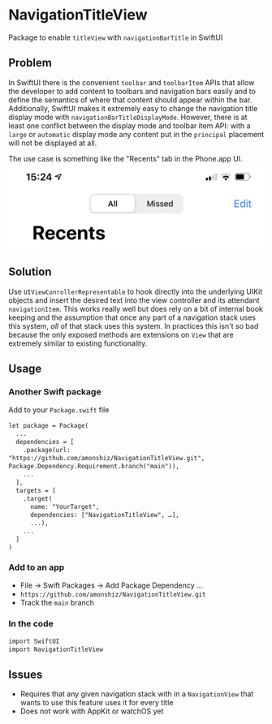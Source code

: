 # NavigationTitleView

Package to enable `titleView` with `navigationBarTitle` in SwiftUI

## Problem

In SwiftUI there is the convenient `toolbar` and `toolbarItem` APIs that allow
the developer to add content to toolbars and navigation bars easily and to 
define the semantics of where that content should appear within the bar.
Additionally, SwiftUI makes it extremely easy to change the navigation title
display mode with `navigationBarTitleDisplayMode`. However, there is at least
one conflict between the display mode and toolbar item API: with a `large` or
`automatic` display mode any content put in the `principal` placement will not
be displayed at all.

The use case is something like the "Recents" tab in the Phone.app UI.
![Phone.app UI for Recents tab](Images/IMG_A66A35C991EA-1.jpeg)

## Solution

Use `UIViewConrollerRepresentable` to hook directly into the underlying UIKit 
objects and insert the desired text into the view controller and its attendant
`navigationItem`. This works really well but does rely on a bit of internal
book keeping and the assumption that once any part of a navigation stack uses
this system, *all* of that stack uses this system. In practices this isn't so
bad because the only exposed methods are extensions on `View` that are
extremely similar to existing functionality.

## Usage

### Another Swift package
Add to your `Package.swift` file
```
let package = Package(
  ...
  dependencies = [
    .package(url: "https://github.com/amonshiz/NavigationTitleView.git", Package.Dependency.Requirement.branch("main")),
    ...
  ],
  targets = [
    .target(
      name: "YourTarget",
      dependencies: ["NavigationTitleView", …],
      ...),
    ...
  ]
)
```

### Add to an app
- File -> Swift Packages -> Add Package Dependency ...
- `https://github.com/amonshiz/NavigationTitleView.git`
- Track the `main` branch

### In the code
```
import SwiftUI
import NavigationTitleView
```

## Issues
- Requires that any given navigation stack with in a `NavigationView` that wants to use this feature uses it for every title
- Does not work with AppKit or watchOS yet
